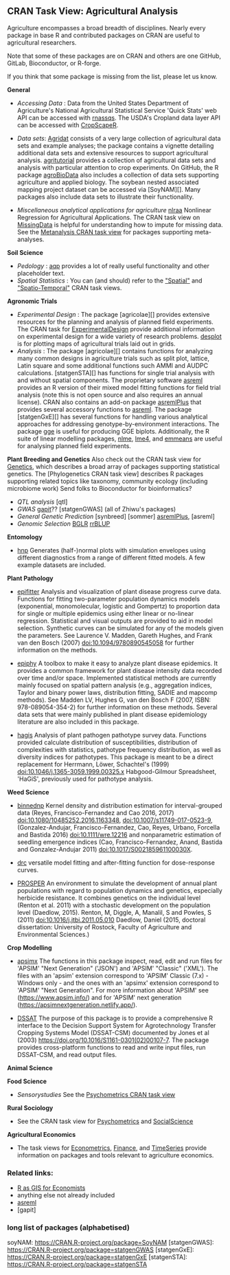 
## CRAN Task View: Agricultural Analysis

Agriculture encompasses a broad breadth of disciplines. Nearly every package in base R and contributed packages on CRAN are useful to agricultural researchers. 

Note that some of these packages are on CRAN and others are one GitHub, GitLab, Bioconductor, or R-forge. 

If you think that some package is missing from the list, please let us know.

**General**

  - *Accessing Data* : 
  Data from the United States Department of Agriculture's National Agricultural Statistical Service 'Quick Stats' web API can be accessed with [rnassqs][]. The USDA's Cropland data layer API can be accessed with [CropScapeR][]. 
  - *Data sets*: 
  [Agridat][] consists of a very large collection of agricultural data sets and example analyses; the package contains a vignette detailing additional data sets and extensive resources to support agricultural analysis. [agritutorial][] provides a collection of agricultural data sets and analysis with particular attention to crop experiments. On GitHub, the R package [agroBioData][] also includes a collection of data sets supporting agriculture and applied biology. The soybean nested associated mapping project dataset can be accessed via [SoyNAM][].  Many packages also include data sets to illustrate their functionality. 
 
 - *Miscellaneous analytical applications for agriculture* 
    [nlraa][] Nonlinear Regression for Agricultural Applications. The CRAN task view on [MissingData](https://cran.r-project.org/web/views/MissingData.html) is helpful for understanding how to impute for missing data. See the [Metanalysis CRAN task view](https://cran.r-project.org/web/views/MetaAnalysis.html) for packages supporting meta-analyses.

**Soil Science**

  - *Pedology* :
    [aqp][] provides a lot of really useful functionality and other placeholder text.
  - *Spatial Statistics* : 
    You can (and should) refer to the ["Spatial"](https://CRAN.R-project.org/view=Spatial) and   ["Spatio-Temporal"](https://CRAN.R-project.org/view=SpatioTemporal) CRAN task views. 
    
    
**Agronomic Trials**

  - *Experimental Design* : The package [agricolae][] provides extensive resources for the planning and analysis of planned field experiments. The CRAN task for [ExperimentalDesign](https://cran.rstudio.com/web/views/Econometrics.html) provide additional information on experimental design for a wide variety of research problems. [desplot][desplot] is for plotting maps of agricultural trials laid out in grids. 
  - *Analysis* : The package [agricolae][] contains functions for analyzing many common designs in agriculture trials such as split plot, lattice, Latin square and some additional functions such AMMI and AUDPC calculations. [statgenSTA][] has functions for single trial analysis with and without spatial components. The proprietary software [asreml]((https://www.vsni.co.uk/software/asreml)) provides an R version of their mixed model fitting functions for field trial analysis (note this is not open source and also requires an annual license). CRAN also contains an add-on package [asremlPlus][] that provides several accessory functions to [asreml](https://www.vsni.co.uk/software/asreml). The package [statgenGxE][] has several functions for handling various analytical approaches for addressing genotype-by-environment interactions. The package [gge][] is useful for producing GGE biplots. Additionally, the R suite of linear modelling packages, [nlme][], [lme4][], and [emmeans][] are useful for analysing planned field experiments. 
  
**Plant Breeding and Genetics**
  Also check out the CRAN task view for [Genetics](https://cran.r-project.org/web/views/Genetics.html), which describes a broad array of packages supporting statistical genetics. The [Phylogenetics CRAN task view] describes R packages supporting related topics like taxonomy, community ecology (including microbiome work) 
  Send folks to Bioconductor for bioinformatics? 
  
  - *QTL analysis*
    [qtl]
  - *GWAS*
    [gapit]()?? 
    [statgenGWAS]
    (all of Zhiwu's packages)
  - *General Genetic Prediction* 
    [synbreed]
    [sommer]
    [asremlPlus], [asreml] 
  - *Genomic Selection* 
    [BGLR]
    [rrBLUP]
  
**Entomology** 

  - [hnp][] Generates (half-)normal plots with simulation envelopes using different diagnostics from a range of different fitted models. A few example datasets are included.

**Plant Pathology**

  - [epifitter][] Analysis and visualization of plant disease progress curve data. Functions for fitting two-parameter population dynamics models (exponential, monomolecular, logistic and Gompertz) to proportion data for single or multiple epidemics using either linear or no-linear regression. Statistical and visual outputs are provided to aid in model selection. Synthetic curves can be simulated for any of the models given the parameters. See Laurence V. Madden, Gareth Hughes, and Frank van den Bosch (2007) <doi:10.1094/9780890545058> for further information on the methods.

  - [epiphy][] A toolbox to make it easy to analyze plant disease epidemics. It provides a common framework for plant disease intensity data recorded over time and/or space. Implemented statistical methods are currently mainly focused on spatial pattern analysis (e.g., aggregation indices, Taylor and binary power laws, distribution fitting, SADIE and mapcomp methods). See Madden LV, Hughes G, van den Bosch F (2007, ISBN: 978-089054-354-2) for further information on these methods. Several data sets that were mainly published in plant disease epidemiology literature are also included in this package.
  
  - [hagis][] Analysis of plant pathogen pathotype survey data. Functions provided calculate distribution of susceptibilities, distribution of complexities with statistics, pathotype frequency distribution, as well as diversity indices for pathotypes. This package is meant to be a direct replacement for Herrmann, Löwer, Schachtel's (1999) <doi:10.1046/j.1365-3059.1999.00325.x> Habgood-Gilmour Spreadsheet, 'HaGiS', previously used for pathotype analysis.
  
**Weed Science**

  - [binnednp][] Kernel density and distribution estimation for interval-grouped data (Reyes, Francisco-Fernandez and Cao 2016, 2017) <doi:10.1080/10485252.2016.1163348>, <doi:10.1007/s11749-017-0523-9>, (Gonzalez-Andujar, Francisco-Fernandez, Cao, Reyes, Urbano, Forcella and Bastida 2016) <doi:10.1111/wre.12216> and nonparametric estimation of seedling emergence indices (Cao, Francisco-Fernandez, Anand, Bastida and Gonzalez-Andujar 2011) <doi:10.1017/S002185961100030X>.

  - [drc][] versatile model fitting and after-fitting function for dose-response curves.
  
  - [PROSPER][] An environment to simulate the development of annual plant populations with regard to population dynamics and genetics, especially herbicide resistance. It combines genetics on the individual level (Renton et al. 2011) with a stochastic development on the population level (Daedlow, 2015). Renton, M, Diggle, A, Manalil, S and Powles, S (2011) <doi:10.1016/j.jtbi.2011.05.010> Daedlow, Daniel (2015, doctoral dissertation: University of Rostock, Faculty of Agriculture and Environmental Sciences.)
  
**Crop Modelling**

  - [apsimx][] The functions in this package inspect, read, edit and run files for 'APSIM' "Next Generation" ('JSON') and 'APSIM' "Classic" ('XML'). The files with an 'apsim' extension correspond to 'APSIM' Classic (7.x) - Windows only - and the ones with an 'apsimx' extension correspond to 'APSIM' "Next Generation". For more information about 'APSIM' see (<https://www.apsim.info/>) and for 'APSIM' next generation (<https://apsimnextgeneration.netlify.app/>).

  - [DSSAT][] The purpose of this package is to provide a comprehensive R interface to the Decision Support System for Agrotechnology Transfer Cropping Systems Model (DSSAT-CSM) documented by Jones et al (2003) <https://doi.org/10.1016/S1161-0301(02)00107-7>. The package provides cross-platform functions to read and write input files, run DSSAT-CSM, and read output files.

**Animal Science**


**Food Science**
  - *Sensorystudies* See the [Psychometrics CRAN task view](https://cran.r-project.org/web/views/Psychometrics.html)

**Rural Sociology**
  - See the CRAN task view for [Psychometrics](https://cran.r-project.org/web/views/Psychometrics.html) and [SocialScience](https://cran.r-project.org/web/views/SocialSciences.html)

**Agricultural Economics**

  - The task views for [Econometrics](https://cran.rstudio.com/web/views/Econometrics.html), [Finance](), and [TimeSeries]() provide information on packages and tools relevant to agriculture economics.

### Related links:

  - [R as GIS for Economists](https://tmieno2.github.io/R-as-GIS-for-Economists/)
  - anything else not already included
  - [asreml](https://www.vsni.co.uk/software/asreml)
  - [gapit]
  
### long list of packages (alphabetised)

[agridat]: https://CRAN.R-project.org/package=agridat 
[agriTutorial]: https://CRAN.R-project.org/package=agriTutorial
[agroBioData]: https://github.com/OnofriAndreaPG/agriCensData
[apsimx]: https://CRAN.R-project.org/package=apsimx 
[aqp]: https://CRAN.R-project.org/package=aqp 
[asremlPlus]: https://CRAN.R-project.org/package=asremlPlus 
[binnednp]: https://CRAN.R-project.org/package=binnednp
[BGLR]: https://CRAN.R-project.org/package=BGLR
[CropScapeR]: https://CRAN.R-project.org/package=CropScapeR 
[desplot]: https://CRAN.R-project.org/package=desplot 
[drc]: https://CRAN.R-project.org/package=drc 
[DSSAT]: https://CRAN.R-project.org/package=DSSAT 
[emmeans]: https://CRAN.R-project.org/package=emmeans
[epifitter]: https://CRAN.R-project.org/package=epifitter
[epiphy]: https://CRAN.R-project.org/package=epiphy 
[gge]: https://CRAN.R-project.org/package=gge 
[hagis]: https://CRAN.R-project.org/package=hagis
[hnp]: https://cran.r-project.org/package=hnp 
[lme4]: https://CRAN.R-project.org/package=lme4
[nlme]: https://CRAN.R-project.org/package=nlme
[nlraa]: https://cran.r-project.org/package=nlraa
[PROSPER]: https://CRAN.R-project.org/package=PROSPER 
[rnassqs]: https://CRAN.R-project.org/package=rnassqs 
[rrBLUP]: https://CRAN.R-project.org/package=rrBLUP
soyNAM: https://CRAN.R-project.org/package=SoyNAM 
[statgenGWAS]: https://CRAN.R-project.org/package=statgenGWAS
[statgenGxE]: https://CRAN.R-project.org/package=statgenGxE 
[statgenSTA]: https://CRAN.R-project.org/package=statgenSTA

